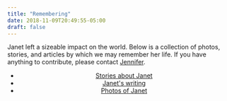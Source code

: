 ```yaml
---
title: "Remembering"
date: 2018-11-09T20:49:55-05:00
draft: false
---
```


Janet left a sizeable impact on the world. Below is a collection of photos, stories, and articles by which we may remember her life. If you have anything to contribute, please contact <a href="mailto:jen@lunchbag.ca">Jennifer</a>.

<center>
  <ul>
    <li><a href="/stories">Stories about Janet</a></li>
    <li><a href="/janet">Janet's writing</a></li>
    <li><a href="/photos">Photos of Janet</a></li>
  </ul>
</center>
